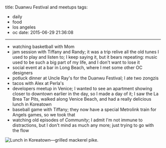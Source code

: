 title: Duanwu Festival and meetups
tags:
  - daily
  - food
  - los angeles
  - oc
date: 2015-06-29 21:36:08
---

- watching basketball with Mom
- jam session with Tiffany and Randy; it was a trip relive all the old tunes I used to play and listen to; I keep saying it, but it bears repeating: music used to be such a big part of my life, and I don't want to lose it
- social event at a bar in Long Beach, where I met some other OC designers
- potluck dinner at Uncle Ray's for the Duanwu Festival; I ate two zongzis
- tacos with Alex at Perla's
- developers meetup in Venice; I wanted to see an apartment showing closer to downtown earlier in the day, so I made a day of it; I saw the La Brea Tar Pits, walked along Venice Beach, and had a really delicious lunch in Koreatown
- baseball game with Tiffany; they now have a special Metrolink train for Angels games, so we took that
- watching old episodes of *Community*; I admit I'm not immune to distractions, but I don't mind as much any more; just trying to go with the flow

![Lunch in Koreatown—grilled mackerel pike.](https://dl.dropbox.com/u/4291520/journal-images/koreatown-lunch.jpg)
